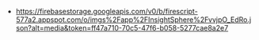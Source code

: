 - https://firebasestorage.googleapis.com/v0/b/firescript-577a2.appspot.com/o/imgs%2Fapp%2FInsightSphere%2FvvjpO_EdRo.json?alt=media&token=ff47a710-70c5-47f6-b058-5277cae8a2e7
